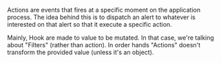 Actions are events that fires at a specific moment on the application process. 
The idea behind this is to dispatch an alert to whatever is interested on that alert so that it execute a specific action. 

Mainly, Hook are made to value to be mutated. In that case, we're talking about "Filters" (rather than action). In order hands "Actions" doesn't transform the provided 
value (unless it's an object).
